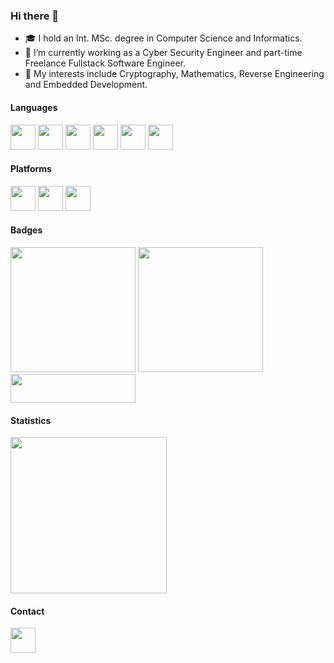 ### Hi there 👋

- 🎓 I hold an Int. MSc. degree in Computer Science and Informatics.
- 🔭 I’m currently working as a Cyber Security Engineer and part-time Freelance Fullstack Software Engineer.
- 🤟 My interests include Cryptography, Mathematics, Reverse Engineering and Embedded Development.

<!--
- 🌱 I’m currently learning 
- 👯 I’m looking to collaborate on ...
- 🤔 I’m looking for help with ...
- 💬 Ask me about ...
- 📫 How to reach me: ...
- 😄 Pronouns: ...
- ⚡ Fun fact: ...
-->

#### Languages

<img src="https://github.com/tur11ng/tur11ng/assets/61602820/9e24a848-2971-43dc-b95d-8b50a27db70e" width="40" />
<img src="https://github.com/tur11ng/tur11ng/assets/61602820/f9e7b799-1eae-4cc3-9313-3f1d40bf7454" width="40" />
<img src="https://github.com/tur11ng/tur11ng/assets/61602820/53c4a129-5f71-4b40-9a02-024b36381538" width="40" />
<img src="https://github.com/tur11ng/tur11ng/assets/61602820/56a89980-ac87-44ca-b781-ff33540eb4c9" width="40" />
<img src="https://github.com/tur11ng/tur11ng/assets/61602820/eb6afcf4-4573-44d7-9233-491be31059e6" width="40" />
<img src="https://github.com/tur11ng/tur11ng/assets/61602820/545177c8-f7d6-43f8-8050-ca764f9b5769" width="40" />

<!--
#### Frameworks

<img src="https://github.com/tur11ng/tur11ng/assets/61602820/070972e2-15d7-4215-9b30-eb806549d9f1" width="50" />
<img src="https://github.com/tur11ng/tur11ng/assets/61602820/986f1364-9b37-4c5c-9bbc-b3192877f58f" width="50" />
<img src="https://github.com/tur11ng/tur11ng/assets/61602820/b1b35020-574d-4a0a-8edd-6638371bd6f8" width="50" />
-->

#### Platforms

<img src="https://github.com/tur11ng/tur11ng/assets/61602820/ff0c21d0-446c-44e8-906b-fb890fd001e4" width="40" />
<img src="https://github.com/tur11ng/tur11ng/assets/61602820/a237c697-fa2e-4d8f-8ff2-72518acb1549" width="40" />
<img src="https://github.com/tur11ng/tur11ng/assets/61602820/80d2c994-aa4d-4312-86a8-b1f6d7ae5cf3" width="40" />

#### Badges

<img src="https://tryhackme-badges.s3.amazonaws.com/tur11ng.png" width="200" /> <img src="http://www.hackthebox.eu/badge/image/30417" width="200" /> <img src="https://github.com/tur11ng/tur11ng/assets/61602820/17035ec5-5bc2-4195-bf90-4b615ae846c7" width="200" height="46"/>

#### Statistics

<img src="https://github-readme-streak-stats.herokuapp.com/?user=tur11ng&theme=tokyonight&hide_border=false" width="250" />

#### Contact

<a href="https://reddit.com/u/tur11ng"><img src="https://github.com/tur11ng/tur11ng/assets/61602820/b4b767cf-25b4-4883-97b0-0977615426d3" width="40" /></a>
